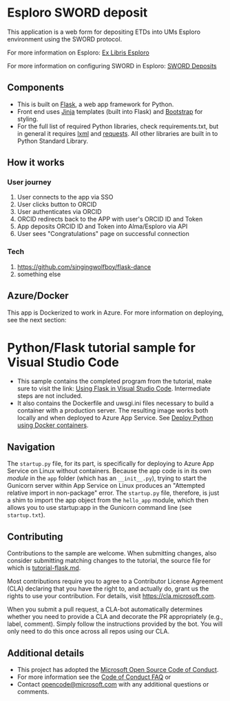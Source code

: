 # Esploro SWORD deposit
This application is a web form for depositing ETDs into UMs Esploro environment using the SWORD protocol.

For more information on Esploro: 
[Ex Libris Esploro](https://www.exlibrisgroup.com/products/esploro-research-services-platform/)

For more information on configuring SWORD in Esploro:
[SWORD Deposits](https://developers.exlibrisgroup.com/esploro/integrations/sword/)

## Components
* This is built on [Flask](https://flask.palletsprojects.com/en/1.1.x/), a web app framework for Python.
* Front end uses [Jinja](https://jinja.palletsprojects.com/en/2.11.x/) templates (built into Flask) and 
[Bootstrap](https://getbootstrap.com/) for styling.
* For the full list of required Python libraries, check requirements.txt, but in general it requires 
[lxml](https://lxml.de/) and [requests](https://requests.readthedocs.io/en/master/).
All other libraries are built in to Python Standard Library.

## How it works
### User journey
1. User connects to the app via SSO
2. User clicks button to ORCID
3. User authenticates via ORCID
4. ORCID redirects back to the APP with user's ORCID ID and Token
5. App deposits ORCID ID and Token into Alma/Esploro via API
6. User sees "Congratulations" page on successful connection

### Tech
1. https://github.com/singingwolfboy/flask-dance
2. something else


## Azure/Docker
This app is Dockerized to work in Azure. For more information on deploying, see the next section:

# Python/Flask tutorial sample for Visual Studio Code

* This sample contains the completed program from the tutorial, make sure to visit the link: 
[Using Flask in Visual Studio Code](https://code.visualstudio.com/docs/python/tutorial-flask). Intermediate steps are 
not included.
* It also contains the Dockerfile and uwsgi.ini files necessary to build a container with a production server. 
The resulting image works both locally and when deployed to Azure App Service. See 
[Deploy Python using Docker containers](https://code.visualstudio.com/docs/python/tutorial-deploy-containers).

## Navigation

The `startup.py` file, for its part, is specifically for deploying to Azure App Service on Linux without containers. 
Because the app code is in its own *module* in the `app` folder (which has an `__init__.py`), trying to start the 
Gunicorn server within App Service on Linux produces an "Attempted relative import in non-package" error. The 
`startup.py` file, therefore, is just a shim to import the app object from the `hello_app` module, which then allows 
you to use startup:app in the Gunicorn command line (see `startup.txt`).

## Contributing

Contributions to the sample are welcome. When submitting changes, also consider submitting matching changes to the 
tutorial, the source file for which is 
[tutorial-flask.md](https://github.com/Microsoft/vscode-docs/blob/master/docs/python/tutorial-flask.md).

Most contributions require you to agree to a Contributor License Agreement (CLA) declaring that you have the right to, 
and actually do, grant us the rights to use your contribution. For details, visit https://cla.microsoft.com.

When you submit a pull request, a CLA-bot automatically determines whether you need to provide a CLA and decorate the 
PR appropriately (e.g., label, comment). Simply follow the instructions provided by the bot. You will only need to do 
this once across all repos using our CLA.

## Additional details

* This project has adopted the [Microsoft Open Source Code of Conduct](https://opensource.microsoft.com/codeofconduct/).
* For more information see the [Code of Conduct FAQ](https://opensource.microsoft.com/codeofconduct/faq/) or
* Contact [opencode@microsoft.com](mailto:opencode@microsoft.com) with any additional questions or comments.

